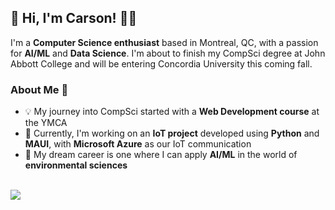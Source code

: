 ## 👋 Hi, I'm Carson! 👨‍💻

I'm a **Computer Science enthusiast** based in Montreal, QC, with a passion for **AI/ML** and **Data Science**. I'm about to finish my CompSci degree at John Abbott College and will be entering Concordia University this coming fall.

### About Me 🌟
- 💡 My journey into CompSci started with a **Web Development course** at the YMCA
- 🌱 Currently, I'm working on an **IoT project** developed using **Python** and **MAUI**, with **Microsoft Azure** as our IoT communication
- 🎯 My dream career is one where I can apply **AI/ML** in the world of **environmental sciences**

<br />

<img src="https://komarev.com/ghpvc/?username=carsonSgit&&style=flat-square" align="center" />
